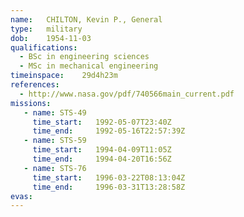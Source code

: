 ```yaml
---
name:	CHILTON, Kevin P., General
type:	military
dob:	1954-11-03
qualifications:
  - BSc in engineering sciences
  - MSc in mechanical engineering
timeinspace:	29d4h23m
references:
  - http://www.nasa.gov/pdf/740566main_current.pdf
missions:
   - name: STS-49
     time_start:   1992-05-07T23:40Z
     time_end:     1992-05-16T22:57:39Z
   - name: STS-59
     time_start:   1994-04-09T11:05Z
     time_end:     1994-04-20T16:56Z
   - name: STS-76
     time_start:   1996-03-22T08:13:04Z
     time_end:     1996-03-31T13:28:58Z
evas:
---
```

